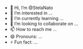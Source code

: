 - 👋 Hi, I’m @StelaNato
- 👀 I’m interested in ...
- 🌱 I’m currently learning ...
- 💞️ I’m looking to collaborate on ...
- 📫 How to reach me ...
- 😄 Pronouns: ...
- ⚡ Fun fact: ...

<!---
StelaNato/StelaNato is a ✨ special ✨ repository because its `README.md` (this file) appears on your GitHub profile.
You can click the Preview link to take a look at your changes.
--->
